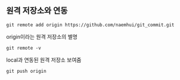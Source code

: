 ## 원격 저장소와 연동

 `git remote add origin https://github.com/naemhui/git_commit.git`

origin이라는 원격 저장소의 별명

 `git remote -v`

local과 연동된 원격 저장소 보여줌

`git push origin`